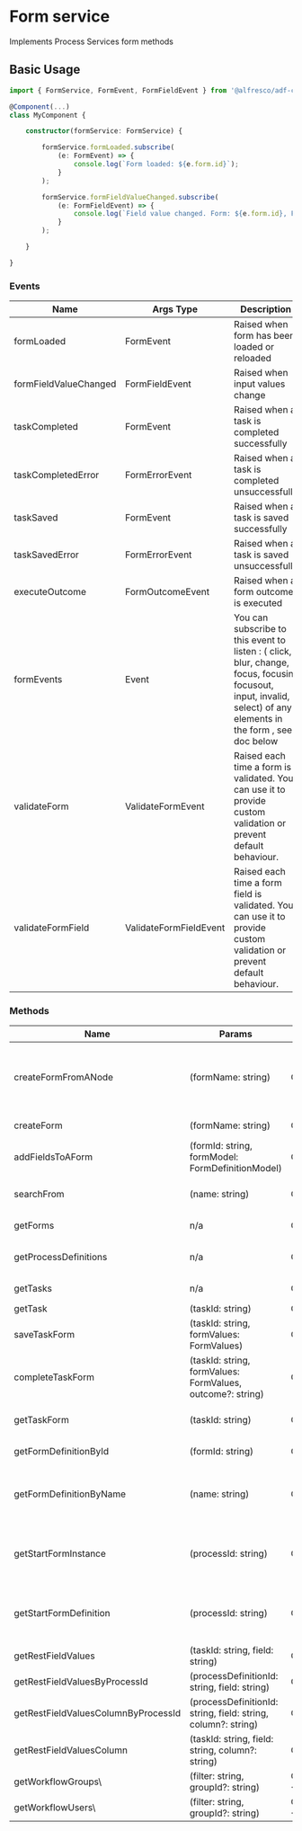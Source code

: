 # Form service

Implements Process Services form methods

## Basic Usage

```ts
import { FormService, FormEvent, FormFieldEvent } from '@alfresco/adf-core';

@Component(...)
class MyComponent {

    constructor(formService: FormService) {

        formService.formLoaded.subscribe(
            (e: FormEvent) => {
                console.log(`Form loaded: ${e.form.id}`);
            }
        );

        formService.formFieldValueChanged.subscribe(
            (e: FormFieldEvent) => {
                console.log(`Field value changed. Form: ${e.form.id}, Field: ${e.field.id}, Value: ${e.field.value}`);
            }
        );

    }

}
```

### Events

| Name | Args Type | Description |
| ---- | --------- | ----------- |
| formLoaded | FormEvent | Raised when form has been loaded or reloaded |
| formFieldValueChanged | FormFieldEvent | Raised when input values change |
| taskCompleted | FormEvent | Raised when a task is completed successfully |
| taskCompletedError | FormErrorEvent | Raised when a task is completed unsuccessfully |
| taskSaved | FormEvent | Raised when a task is saved successfully |
| taskSavedError | FormErrorEvent | Raised when a task is saved unsuccessfully |
| executeOutcome | FormOutcomeEvent | Raised when a form outcome is executed |
| formEvents | Event | You can subscribe to this event to listen : ( click, blur, change, focus, focusin, focusout, input, invalid, select) of any elements in the form , see doc below |
| validateForm | ValidateFormEvent | Raised each time a form is validated. You can use it to provide custom validation or prevent default behaviour. |
| validateFormField | ValidateFormFieldEvent | Raised each time a form field is validated. You can use it to provide custom validation or prevent default behaviour. |

### Methods

| Name | Params | Returns | Description |
| ---- | ------ | ------- | ----------- |
| createFormFromANode | (formName: string) | Observable\\&lt;any> | Create a Form with a fields for each metadata properties |
| createForm | (formName: string) | Observable\\&lt;any> | Create a Form |
| addFieldsToAForm | (formId: string, formModel: FormDefinitionModel) | Observable\\&lt;any> | Add Fileds to A form |
| searchFrom | (name: string) | Observable\\&lt;any> | Search For A Form by name |
| getForms | n/a | Observable\\&lt;any> | Get All the forms |
| getProcessDefinitions | n/a | Observable\\&lt;any> | Get Process Definitions |
| getTasks | n/a | Observable\\&lt;any> | Get All the Tasks |
| getTask | (taskId: string) | Observable\\&lt;any> | Get Task |
| saveTaskForm | (taskId: string, formValues: FormValues) | Observable\\&lt;any> | Save Task Form |
| completeTaskForm | (taskId: string, formValues: FormValues, outcome?: string) | Observable\\&lt;any> | Complete Task Form |
| getTaskForm | (taskId: string) | Observable\\&lt;any> | Get Form related to a taskId |
| getFormDefinitionById | (formId: string) | Observable\\&lt;any> | Get Form Definition |
| getFormDefinitionByName | (name: string) | Observable\\&lt;any> | Returns form definition by a given name. |
| getStartFormInstance | (processId: string) | Observable\\&lt;any> | Get start form instance for a given processId |
| getStartFormDefinition | (processId: string) | Observable\\&lt;any> | Get start form definition for a given process |
| getRestFieldValues | (taskId: string, field: string) | Observable\\&lt;any> |  |
| getRestFieldValuesByProcessId | (processDefinitionId: string, field: string) | Observable\\&lt;any> |  |
| getRestFieldValuesColumnByProcessId | (processDefinitionId: string, field: string, column?: string) | Observable\\&lt;any> |  |
| getRestFieldValuesColumn | (taskId: string, field: string, column?: string) | Observable\\&lt;any> |  |
| getWorkflowGroups\\ | (filter: string, groupId?: string) | Observable\\&lt;GroupModel\[]> |  |
| getWorkflowUsers\\ | (filter: string, groupId?: string) | Observable\\&lt;GroupUserModel\[]> |  |
